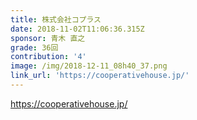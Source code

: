 ```yaml
---
title: 株式会社コプラス
date: 2018-11-02T11:06:36.315Z
sponsor: 青木 直之
grade: 36回
contribution: '4'
image: /img/2018-12-11_08h40_37.png
link_url: 'https://cooperativehouse.jp/'
---
```

https://cooperativehouse.jp/
